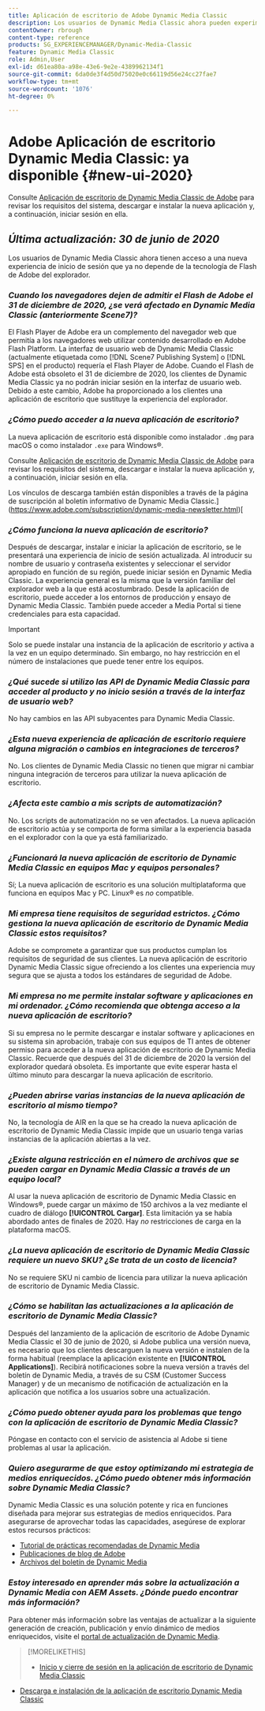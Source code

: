 ```yaml
---
title: Aplicación de escritorio de Adobe Dynamic Media Classic
description: Los usuarios de Dynamic Media Classic ahora pueden experimentar una actualización completa de la interfaz de usuario. La experiencia ofrece un inicio de sesión actualizado con vínculos a recursos valiosos, además de esta actualización ya no depende de la tecnología de Flash de Adobe del explorador.
contentOwner: rbrough
content-type: reference
products: SG_EXPERIENCEMANAGER/Dynamic-Media-Classic
feature: Dynamic Media Classic
role: Admin,User
exl-id: d61ea80a-a98e-43e6-9e2e-4389962134f1
source-git-commit: 6da0de3f4d50d75020e0c66119d56e24cc27fae7
workflow-type: tm+mt
source-wordcount: '1076'
ht-degree: 0%

---
```


# Adobe Aplicación de escritorio Dynamic Media Classic: ya disponible {#new-ui-2020}

Consulte [Aplicación de escritorio de Dynamic Media Classic de Adobe](/help/dynamic-media-classic-desktop-app.md) para revisar los requisitos del sistema, descargar e instalar la nueva aplicación y, a continuación, iniciar sesión en ella.

## _Última actualización: 30 de junio de 2020_

Los usuarios de Dynamic Media Classic ahora tienen acceso a una nueva experiencia de inicio de sesión que ya no depende de la tecnología de Flash de Adobe del explorador.

### **_Cuando los navegadores dejen de admitir el Flash de Adobe el 31 de diciembre de 2020, ¿se verá afectado en Dynamic Media Classic (anteriormente Scene7)?_**

El Flash Player de Adobe era un complemento del navegador web que permitía a los navegadores web utilizar contenido desarrollado en Adobe Flash Platform. La interfaz de usuario web de Dynamic Media Classic (actualmente etiquetada como [!DNL Scene7 Publishing System] o [!DNL SPS] en el producto) requería el Flash Player de Adobe. Cuando el Flash de Adobe está obsoleto el 31 de diciembre de 2020, los clientes de Dynamic Media Classic ya no podrán iniciar sesión en la interfaz de usuario web. Debido a este cambio, Adobe ha proporcionado a los clientes una aplicación de escritorio que sustituye la experiencia del explorador.

### **_¿Cómo puedo acceder a la nueva aplicación de escritorio?_**

La nueva aplicación de escritorio está disponible como instalador `.dmg` para macOS o como instalador `.exe` para Windows®.

Consulte [Aplicación de escritorio de Dynamic Media Classic de Adobe](/help/dynamic-media-classic-desktop-app.md) para revisar los requisitos del sistema, descargar e instalar la nueva aplicación y, a continuación, iniciar sesión en ella.

Los vínculos de descarga también están disponibles a través de la página de suscripción al boletín informativo de Dynamic Media Classic.](https://www.adobe.com/subscription/dynamic-media-newsletter.html)[

### **_¿Cómo funciona la nueva aplicación de escritorio?_**

Después de descargar, instalar e iniciar la aplicación de escritorio, se le presentará una experiencia de inicio de sesión actualizada. Al introducir su nombre de usuario y contraseña existentes y seleccionar el servidor apropiado en función de su región, puede iniciar sesión en Dynamic Media Classic. La experiencia general es la misma que la versión familiar del explorador web a la que está acostumbrado. Desde la aplicación de escritorio, puede acceder a los entornos de producción y ensayo de Dynamic Media Classic. También puede acceder a Media Portal si tiene credenciales para esta capacidad.

>[!IMPORTANT]
>
>Solo se puede instalar una instancia de la aplicación de escritorio *y* activa a la vez en un equipo determinado. Sin embargo, no hay restricción en el número de instalaciones que puede tener entre los equipos.

### **_¿Qué sucede si utilizo las API de Dynamic Media Classic para acceder al producto y no inicio sesión a través de la interfaz de usuario web?_**

No hay cambios en las API subyacentes para Dynamic Media Classic.

### **_¿Esta nueva experiencia de aplicación de escritorio requiere alguna migración o cambios en integraciones de terceros?_**

No. Los clientes de Dynamic Media Classic no tienen que migrar ni cambiar ninguna integración de terceros para utilizar la nueva aplicación de escritorio.

### **_¿Afecta este cambio a mis scripts de automatización?_**

No. Los scripts de automatización no se ven afectados. La nueva aplicación de escritorio actúa y se comporta de forma similar a la experiencia basada en el explorador con la que ya está familiarizado.

### **_¿Funcionará la nueva aplicación de escritorio de Dynamic Media Classic en equipos Mac y equipos personales?_**

Sí; La nueva aplicación de escritorio es una solución multiplataforma que funciona en equipos Mac y PC. Linux® es *no* compatible.

### **_Mi empresa tiene requisitos de seguridad estrictos. ¿Cómo gestiona la nueva aplicación de escritorio de Dynamic Media Classic estos requisitos?_**

Adobe se compromete a garantizar que sus productos cumplan los requisitos de seguridad de sus clientes. La nueva aplicación de escritorio Dynamic Media Classic sigue ofreciendo a los clientes una experiencia muy segura que se ajusta a todos los estándares de seguridad de Adobe.

### **_Mi empresa no me permite instalar software y aplicaciones en mi ordenador. ¿Cómo recomienda que obtenga acceso a la nueva aplicación de escritorio?_**

Si su empresa no le permite descargar e instalar software y aplicaciones en su sistema sin aprobación, trabaje con sus equipos de TI antes de obtener permiso para acceder a la nueva aplicación de escritorio de Dynamic Media Classic. Recuerde que después del 31 de diciembre de 2020 la versión del explorador quedará obsoleta. Es importante que evite esperar hasta el último minuto para descargar la nueva aplicación de escritorio.

### **_¿Pueden abrirse varias instancias de la nueva aplicación de escritorio al mismo tiempo?_**

No, la tecnología de AIR en la que se ha creado la nueva aplicación de escritorio de Dynamic Media Classic impide que un usuario tenga varias instancias de la aplicación abiertas a la vez.

### **_¿Existe alguna restricción en el número de archivos que se pueden cargar en Dynamic Media Classic a través de un equipo local?_**

Al usar la nueva aplicación de escritorio de Dynamic Media Classic en Windows®, puede cargar un máximo de 150 archivos a la vez mediante el cuadro de diálogo **[!UICONTROL Cargar]**. Esta limitación ya se había abordado antes de finales de 2020. Hay *no* restricciones de carga en la plataforma macOS.

### **_¿La nueva aplicación de escritorio de Dynamic Media Classic requiere un nuevo SKU? ¿Se trata de un costo de licencia?_**

No se requiere SKU ni cambio de licencia para utilizar la nueva aplicación de escritorio de Dynamic Media Classic.

### **_¿Cómo se habilitan las actualizaciones a la aplicación de escritorio de Dynamic Media Classic?_**

Después del lanzamiento de la aplicación de escritorio de Adobe Dynamic Media Classic el 30 de junio de 2020, si Adobe publica una versión nueva, es necesario que los clientes descarguen la nueva versión e instalen de la forma habitual (reemplace la aplicación existente en **[!UICONTROL Applications]**). Recibirá notificaciones sobre la nueva versión a través del boletín de Dynamic Media, a través de su CSM (Customer Success Manager) y de un mecanismo de notificación de actualización en la aplicación que notifica a los usuarios sobre una actualización.

### **_¿Cómo puedo obtener ayuda para los problemas que tengo con la aplicación de escritorio de Dynamic Media Classic?_**

Póngase en contacto con el servicio de asistencia al Adobe si tiene problemas al usar la aplicación.

### **_Quiero asegurarme de que estoy optimizando mi estrategia de medios enriquecidos. ¿Cómo puedo obtener más información sobre Dynamic Media Classic?_**

Dynamic Media Classic es una solución potente y rica en funciones diseñada para mejorar sus estrategias de medios enriquecidos. Para asegurarse de aprovechar todas las capacidades, asegúrese de explorar estos recursos prácticos:

* [Tutorial de prácticas recomendadas de Dynamic Media](https://experienceleague.adobe.com/docs/experience-manager-learn/dynamic-media-classic-tutorial/overview.html)
* [Publicaciones de blog de Adobe](https://blog.adobe.com/)<!-- (https://blog.adobe.com/tag/dynamic-media/) -->
* [Archivos del boletín de Dynamic Media](https://experienceleague.adobe.com/docs/dynamic-media-classic/using/dynamic-media-newsletter.html)

<!-- HIDDEN AUGUST 2, 2021 BECAUSE THE NEWSLETTER WAS DISCONTINUED Plus, [subscribe to the Dynamic Media newsletter](https://www.adobe.com/subscription/dynamic-media-newsletter.html) to stay current on the latest news, information, training opportunities, powerful features available to you such as [Smart Imaging](https://experienceleague.adobe.com/docs/experience-manager-65/assets/dynamic/imaging-faq.html#dynamic), and the complementary audit program. -->

### **_Estoy interesado en aprender más sobre la actualización a Dynamic Media con AEM Assets. ¿Dónde puedo encontrar más información?_**

Para obtener más información sobre las ventajas de actualizar a la siguiente generación de creación, publicación y envío dinámico de medios enriquecidos, visite el [portal de actualización de Dynamic Media](https://exploreadobe.com/dynamic-media-upgrade/).

>[!MORELIKETHIS]
>
>* [Inicio y cierre de sesión en la aplicación de escritorio de Dynamic Media Classic](/help/signing-out.md)
* [Descarga e instalación de la aplicación de escritorio Dynamic Media Classic](/help/dynamic-media-classic-desktop-app.md)



<!-- SAVE - OLD LINK TO BEST PRACTICES GUIDE IN PDF https://www.adobe.com/content/dam/www/us/en/marketing/experience-manager-assets/dynamic-media/adobe-dynamic-media-classic-best-practices-guide.pdf -->
